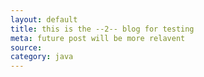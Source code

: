 ```yaml
---
layout: default
title: this is the --2-- blog for testing
meta: future post will be more relavent
source: 
category: java
---
```


